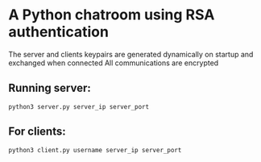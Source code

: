 A Python chatroom using RSA authentication
=====================================================


The server and clients keypairs are generated dynamically on startup and exchanged when connected 
All communications are encrypted


Running server:
-----------
    python3 server.py server_ip server_port

For clients:
------------
    python3 client.py username server_ip server_port


